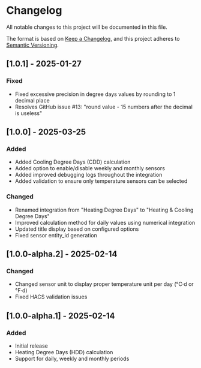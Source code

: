 # Changelog

All notable changes to this project will be documented in this file.

The format is based on [Keep a Changelog](https://keepachangelog.com/en/1.0.0/),
and this project adheres to [Semantic Versioning](https://semver.org/spec/v2.0.0.html).

## [1.0.1] - 2025-01-27

### Fixed
- Fixed excessive precision in degree days values by rounding to 1 decimal place
- Resolves GitHub issue #13: "round value - 15 numbers after the decimal is useless"

## [1.0.0] - 2025-03-25

### Added
- Added Cooling Degree Days (CDD) calculation
- Added option to enable/disable weekly and monthly sensors
- Added improved debugging logs throughout the integration
- Added validation to ensure only temperature sensors can be selected

### Changed
- Renamed integration from "Heating Degree Days" to "Heating & Cooling Degree Days"
- Improved calculation method for daily values using numerical integration
- Updated title display based on configured options
- Fixed sensor entity_id generation

## [1.0.0-alpha.2] - 2025-02-14

### Changed
- Changed sensor unit to display proper temperature unit per day (°C·d or °F·d)
- Fixed HACS validation issues

## [1.0.0-alpha.1] - 2025-02-14

### Added
- Initial release
- Heating Degree Days (HDD) calculation
- Support for daily, weekly and monthly periods
